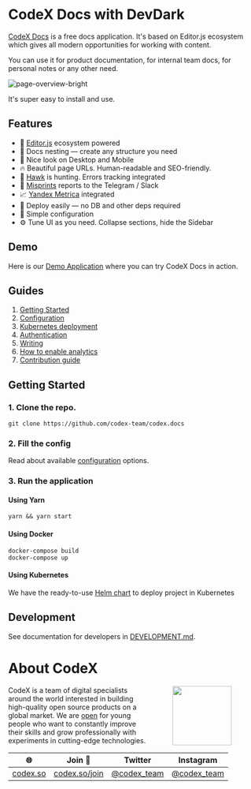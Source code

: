 # CodeX Docs with DevDark

[CodeX Docs](https://docs.codex.so/) is a free docs application. It's based on Editor.js ecosystem which gives all modern opportunities for working with content.

You can use it for product documentation, for internal team docs, for personal notes or any other need.

![page-overview-bright](https://github.com/devdarktheme/codex.docs_devdark/assets/55553104/3655b825-7926-4039-8f3d-fd76865fb4bd)

It's super easy to install and use.

## Features

- 🤩 [Editor.js](https://editorjs.io/) ecosystem powered
- 📂 Docs nesting — create any structure you need
- 📱 Nice look on Desktop and Mobile
- 🔥 Beautiful page URLs. Human-readable and SEO-friendly.
- 🦅 [Hawk](https://hawk.so/?from=docs-demo) is hunting. Errors tracking integrated
- 💌 [Misprints](https://github.com/codex-team/codex.misprints) reports to the Telegram / Slack
- 📈 [Yandex Metrica](https://metrica.yandex.com/about) integrated
- 🚢 Deploy easily — no DB and other deps required
- 🤙 Simple configuration
- ⚙️ Tune UI as you need. Collapse sections, hide the Sidebar

## Demo

Here is our [Demo Application](https://docs-demo.codex.so/) where you can try CodeX Docs in action.

## Guides

1. [Getting Started](https://docs.codex.so/getting-started)
2. [Configuration](https://docs.codex.so/configuration)
3. [Kubernetes deployment](https://docs.codex.so/k8s-deployment)
4. [Authentication](https://docs.codex.so/authentication)
5. [Writing](https://docs.codex.so/writing)
6. [How to enable analytics](https://docs.codex.so/yandex-metrica)
7. [Contribution guide](https://docs.codex.so/contribution)

## Getting Started

### 1. Clone the repo.

```shell
git clone https://github.com/codex-team/codex.docs
```

### 2. Fill the config

Read about available [configuration](https://docs.codex.so/configuration) options.

### 3. Run the application

#### Using Yarn

```shell
yarn && yarn start
```

#### Using Docker

```
docker-compose build
docker-compose up
```

#### Using Kubernetes

We have the ready-to-use [Helm chart](https://github.com/codex-team/codex.docs.chart) to deploy project in Kubernetes

## Development

See documentation for developers in [DEVELOPMENT.md](./DEVELOPMENT.md).

# About CodeX

<img align="right" width="120" height="120" src="https://codex.so/public/app/img/codex-logo.svg" hspace="50">

CodeX is a team of digital specialists around the world interested in building high-quality open source products on a global market. We are [open](https://codex.so/join) for young people who want to constantly improve their skills and grow professionally with experiments in cutting-edge technologies.

| 🌐                           | Join 👋                                | Twitter                                      | Instagram                                      |
| ---------------------------- | -------------------------------------- | -------------------------------------------- | ---------------------------------------------- |
| [codex.so](https://codex.so) | [codex.so/join](https://codex.so/join) | [@codex_team](http://twitter.com/codex_team) | [@codex_team](http://instagram.com/codex_team) |
